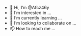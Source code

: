 - 👋 Hi, I’m @Afcz46y
- 👀 I’m interested in ...
- 🌱 I’m currently learning ...
- 💞️ I’m looking to collaborate on ...
- 📫 How to reach me ...

<!---
Afcz46y/Afcz46y is a ✨ special ✨ repository because its `README.md` (this file) appears on your GitHub profile.
You can click the Preview link to take a look at your changes.
--->
